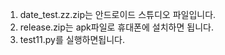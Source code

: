 1. date_test.zz.zip는 안드로이드 스튜디오 파일입니다.
2. release.zip는 apk파일로 휴대폰에 설치하면 됩니다.
3. test11.py를 실행하면됩니다.
